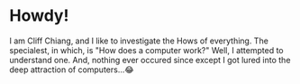 # Howdy!
I am Cliff Chiang, and I like to investigate the Hows of everything. The specialest, in which, is "How does a computer work?"
Well, I attempted to understand one. And, nothing ever occured since except I got lured into the deep attraction of computers...😂
